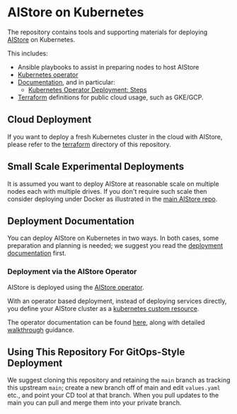 # AIStore on Kubernetes

The repository contains tools and supporting materials for deploying [AIStore](https://github.com/NVIDIA/aistore) on Kubernetes.

This includes:

- Ansible playbooks to assist in preparing nodes to host AIStore
- [Kubernetes operator](operator/README.md)
- [Documentation](/docs), and in particular:
  - [Kubernetes Operator Deployment: Steps](docs/walkthrough.md)
- [Terraform](terraform/README.md) definitions for public cloud usage, such as GKE/GCP.

## Cloud Deployment

If you want to deploy a fresh Kubernetes cluster in the cloud with AIStore, please refer to the
[terraform](terraform/README.md) directory of this repository.

## Small Scale Experimental Deployments

It is assumed you want to deploy AIStore at reasonable scale on multiple nodes each
with multiple drives. If you don't require such scale then consider deploying under Docker
as illustrated in the [main AIStore repo](https://github.com/NVIDIA/aistore).

## Deployment Documentation

You can deploy AIStore on Kubernetes in two ways. In both cases, some preparation and planning is needed;
we suggest you read the [deployment documentation](docs/README.md) first.

### Deployment via the AIStore Operator
AIStore is deployed using the [AIStore operator](operator/README.md).

With an operator based deployment, instead of deploying services directly, you define your AIStore
cluster as a [kubernetes custom resource](https://kubernetes.io/docs/concepts/extend-kubernetes/api-extension/custom-resources/).

The operator documentation can be found [here](operator/README.md), along with detailed [walkthrough](docs/walkthrough.md) guidance.

## Using This Repository For GitOps-Style Deployment

We suggest cloning this repository and retaining the `main` branch as tracking this upstream `main`; create
a new branch off of main and edit `values.yaml` etc., and point your CD tool at that branch. When
you pull updates to the main you can pull and merge them into your private branch.
